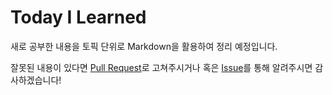 # Today I Learned
새로 공부한 내용을 토픽 단위로 Markdown을 활용하여 정리 예정입니다.

잘못된 내용이 있다면 [Pull Request](https://github.com/HyunSangHan/TIL/pulls)로 고쳐주시거나 혹은 [Issue](https://github.com/HyunSangHan/TIL/issues)를 통해 알려주시면 감사하겠습니다!